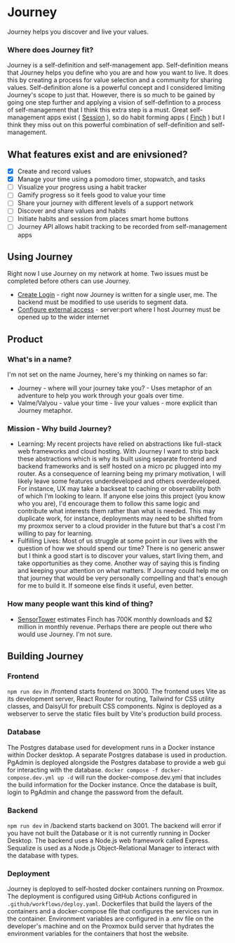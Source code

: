 # Journey

Journey helps you discover and live your values. 

### Where does Journey fit?
Journey is a self-definition and self-management app. Self-definition means that Journey helps you define who you are and how you want to live. It does this by creating a process for value selection and a community for sharing values. Self-definition alone is a powerful concept and I considered limiting Journey's scope to just that. However, there is so much to be gained by going one step further and applying a vision of self-defintion to a process of self-management that I think this extra step is a must. Great self-management apps exist ( [Session](https://www.stayinsession.com/) ), so do habit forming apps ( [Finch](https://finchcare.com/) ) but I think they miss out on this powerful combination of self-definition and self-management.

## What features exist and are enivsioned?
- [x] Create and record values  
- [x] Manage your time using a pomodoro timer, stopwatch, and tasks  
- [ ] Visualize your progress using a habit tracker  
- [ ] Gamify progress so it feels good to value your time  
- [ ] Share your journey with different levels of a support network  
- [ ] Discover and share values and habits
- [ ] Initiate habits and session from places smart home buttons
- [ ] Journey API allows habit tracking to be recorded from self-management apps

## Using Journey
Right now I use Journey on my network at home. Two issues must be completed before others can use Journey. 
- [Create Login](https://github.com/Klaeser-Homelab/Journey/issues/27) - right now Journey is written for a single user, me. The backend must be modified to use userids to segment data.
- [Configure external access](https://github.com/Klaeser-Homelab/Journey/issues/29) - server:port where I host Journey must be opened up to the wider internet

## Product

### What's in a name?
I'm not set on the name Journey, here's my thinking on names so far:
- Journey - where will your journey take you? - Uses metaphor of an adventure to help you work through your goals over time.
- Valme/Valyou - value your time - live your values - more explicit than Journey metaphor.

### Mission - Why build Journey?
- Learning: My recent projects have relied on abstractions like full-stack web frameworks and cloud hosting. With Journey I want to strip back these abstractions which is why its built using separate frontend and backend frameworks and is self hosted on a micro pc plugged into my router. As a consequence of learning being my primary motivation, I will likely leave some features underdeveloped and others overdeveloped. For instance, UX may take a backseat to caching or observability both of which I'm looking to learn. If anyone else joins this project (you know who you are), I'd encourage them to follow this same logic and contribute what interests them rather than what is needed. This may duplicate work, for instance, deployments may need to be shifted from my proxmox server to a cloud provider in the future but that's a cost I'm willing to pay for learning.
- Fulfilling Lives: Most of us struggle at some point in our lives with the question of how we should spend our time? There is no generic answer but I think a good start is to discover your values, start living them, and take opportunities as they come. Another way of saying this is finding and keeping your attention on what matters. If Journey could help me on that journey that would be very personally compelling and that's enough for me to build it. If someone else finds it useful, even better.

### How many people want this kind of thing?
- [SensorTower](https://app.sensortower.com/overview/1528595748?country=US) estimates Finch has 700K monthly downloads and $2 million in monthly revenue. Perhaps there are people out there who would use Journey. I'm not sure.

## Building Journey

### Frontend
`npm run dev`  in /frontend starts frontend on 3000. The frontend uses Vite as its development server, React Router for routing, Tailwind for CSS utility classes, and DaisyUI for prebuilt CSS components. Nginx is deployed as a webserver to serve the static files built by Vite's production build process.

### Database
The Postgres database used for development runs in a Docker instance within Docker desktop. A separate Postgres database is used in production. PgAdmin is deployed alongside the Postgres database to provide a web gui for interacting with the database.
`docker compose -f docker-compose.dev.yml up -d` will run the docker-compose.dev.yml that includes the build information for the Docker instance. Once the database is built, login to PgAdmin and change the password from the default.

### Backend
`npm run dev` in /backend starts backend on 3001. The backend will error if you have not built the Database or it is not currently running in Docker Desktop. The backend uses a Node.js web framework called Express. Sequalize is used as a Node.js Object-Relational Manager to interact with the database with types.

### Deployment
Journey is deployed to self-hosted docker containers running on Proxmox. The deployment is configured using GitHub Actions configured in `.github/workflows/deploy.yaml`.  Dockerfiles that build the layers of the containers and a docker-compose file that configures the services run in the container. Environment variables are configured in a .env file on the developer's machine and on the Proxmox build server that hydrates the environment variables for the containers that host the website.

